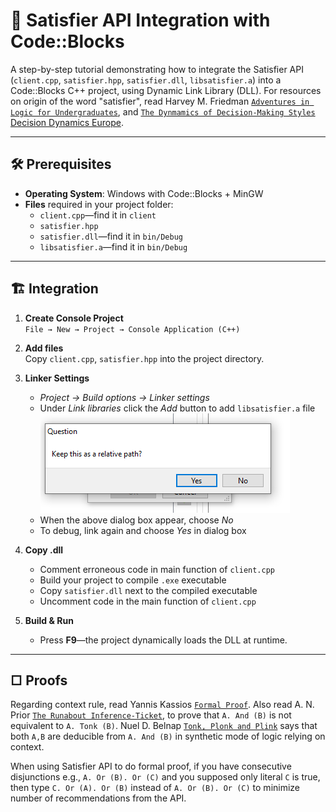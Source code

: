 # 🧩 Satisfier API Integration with Code::Blocks

A step-by-step tutorial demonstrating how to integrate the Satisfier API (`client.cpp`, `satisfier.hpp`, `satisfier.dll`, `libsatisfier.a`) into a Code::Blocks C++ project, using Dynamic Link Library (DLL). For resources on origin of the word "satisfier", read Harvey M. Friedman [`Adventures in Logic for Undergraduates`], and [`The Dynmamics of Decision-Making Styles` Decision Dynamics Europe].  

[`Adventures in Logic for Undergraduates`]: https://github.com/calebnwokocha/satisfier/blob/main/articles/LogicalConn012610-pydfqy.pdf
[`The Dynmamics of Decision-Making Styles` Decision Dynamics Europe]: https://github.com/calebnwokocha/satisfier/blob/main/articles/the_dynamics_of_decision-making_styles.pdf

---

## 🛠 Prerequisites

- **Operating System**: Windows with Code::Blocks + MinGW  
- **Files** required in your project folder:
  - `client.cpp`—find it in `client`
  - `satisfier.hpp`
  - `satisfier.dll`—find it in `bin/Debug`
  - `libsatisfier.a`—find it in `bin/Debug`
---

## 🏗️ Integration

1. **Create Console Project**  
   `File → New → Project → Console Application (C++)`

2. **Add files**  
   Copy `client.cpp`, `satisfier.hpp` into the project directory.

3. **Linker Settings**  
   - *Project → Build options → Linker settings*  
   - Under *Link libraries* click the *Add* button to add `libsatisfier.a` file
      ![Dialog Box](img/dialog_box.PNG)
   - When the above dialog box appear, choose *No*
   - To debug, link again and choose *Yes* in dialog box
5. **Copy .dll**  
   - Comment erroneous code in main function of `client.cpp`
   - Build your project to compile `.exe` executable
   - Copy `satisfier.dll` next to the compiled executable
   - Uncomment code in the main function of `client.cpp`

6. **Build & Run**  
   - Press **F9**—the project dynamically loads the DLL at runtime.

---

## □ Proofs

Regarding context rule, read Yannis Kassios [`Formal Proof`]. Also read A. N. Prior [`The Runabout Inference-Ticket`], to prove that `A. And (B)` is not equivalent to `A. Tonk (B)`. Nuel D. Belnap [`Tonk, Plonk and Plink`] says that both `A,B` are deducible from `A. And (B)` in synthetic mode of logic relying on context.

[`Formal Proof`]: https://github.com/calebnwokocha/satisfier/blob/main/articles/formal_proof-1.pdf
[`The Runabout Inference-Ticket`]: https://github.com/calebnwokocha/satisfier/blob/main/articles/Prior-RunaboutInferenceTicket-1960.pdf
[`Tonk, Plonk and Plink`]: https://github.com/calebnwokocha/satisfier/blob/main/articles/Belnap-TonkPlonkPlink-1962.pdf

When using Satisfier API to do formal proof, if you have consecutive disjunctions e.g., `A. Or (B). Or (C)` and you supposed only literal `C` is true, then type `C. Or (A). Or (B)` instead of `A. Or (B). Or (C)` to minimize number of recommendations from the API.
